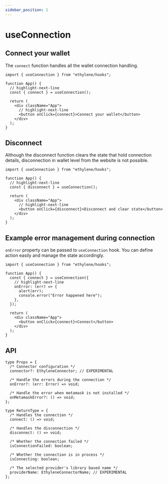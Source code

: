 ```yaml
---
sidebar_position: 1
---
```


# useConnection

## Connect your wallet

The `connect` function handles all the wallet connection handling.

```tsx
import { useConnection } from "ethylene/hooks";

function App() {
  // highlight-next-line
  const { connect } = useConnection();

  return (
    <div className="App">
      // highlight-next-line
      <button onClick={connect}>Connect your wallet</button>
    </div>
  );
}
```

## Disconnect

Although the disconnect function clears the state that hold connection details,
disconnection in wallet level from the website is not possible.

```tsx
import { useConnection } from "ethylene/hooks";

function App() {
  // highlight-next-line
  const { disconnect } = useConnection();

  return (
    <div className="App">
      // highlight-next-line
      <button onClick={disconnect}>Disconnect and clear state</button>
    </div>
  );
}
```

## Example error management during connection

`onError` property can be passed to `useConnection` hook. You can define action easily and manage
the state accordingly.

```tsx
import { useConnection } from "ethylene/hooks";

function App() {
  const { connect } = useConnection({
    // highlight-next-line
    onError: (err) => {
      alert(err);
      console.error("Error happened here");
    },
  });

  return (
    <div className="App">
      <button onClick={connect}>Connect</button>
    </div>
  );
}
```

## API

```tsx
type Props = {
  /* Connector configuration */
  connector?: EthyleneConnector; // EXPERIMENTAL

  /* Handle the errors during the connection */
  onError?: (err: Error) => void;

  /* Handle the error when metamask is not installed */
  onMetamaskError?: () => void;
};

type ReturnType = {
  /* Handles the connection */
  connect: () => void;

  /* Handles the disconnection */
  disconnect: () => void;

  /* Whether the connection failed */
  isConnectionFailed: boolean;

  /* Whether the connection is in process */
  isConnecting: boolean;

  /* The selected provider's library based name */
  providerName: EthyleneConnectorName; // EXPERIMENTAL
};
```
